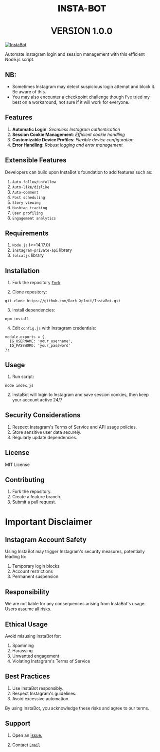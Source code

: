 <h1 align="center"> 𝐈𝐍𝐒𝐓𝐀-𝐁𝐎𝐓 </h1>
<h1 align="center"> 𝖵𝖤𝖱𝖲𝖨𝖮𝖭 1.0.0 </h1>

<a href="https://github.com/Dark-Xploit/InstaBot/"><img src="https://i.ibb.co/jGvmDmt/Screenshot-20241127-043225-Whats-App.jpg" alt="InstaBot" border="0"></a>

Automate Instagram login and session management with this efficient Node.js script.

## NB:
- Sometimes Instagram may detect suspicious login attempt and block it. Be aware of this.
- You may also encounter a checkpoint challenge though I've tried my best on a workaround, not sure if it will work for everyone.

## Features

1. **Automatic Login**: *Seamless Instagram authentication*
2. **Session Cookie Management**: *Efficient cookie handling*
3. **Customizable Device Profiles**: *Flexible device configuration*
4. **Error Handling**: *Robust logging and error management*


## Extensible Features

Developers can build upon InstaBot's foundation to add features such as:

1. `Auto-follow/unfollow`
2. `Auto-like/dislike`
3. `Auto-comment`
4. `Post scheduling`
5. `Story viewing`
6. `Hashtag tracking`
7. `User profiling`
8. `Engagement analytics`



## Requirements 

1. `Node.js` (>=14.17.0)
2. `instagram-private-api` library
3. `lolcatjs` library

## Installation 

1. Fork the repository [`Fork`](https://github.com/Dark-Xploit/InstaBot/fork)
   
2. Clone repository:
```
git clone https://github.com/Dark-Xploit/InstaBot.git
```
3. Install dependencies:
```
npm install
```
4. Edit `config.js` with Instagram credentials:

```
module.exports = {
  IG_USERNAME: 'your_username',
  IG_PASSWORD: 'your_password'
};
```

## Usage

1. Run script:
```
node index.js
```
2. InstaBot will login to Instagram and save session cookies, then keep your account active 24/7

## Security Considerations

1. Respect Instagram's Terms of Service and API usage policies.
2. Store sensitive user data securely.
3. Regularly update dependencies.

## License

MIT License

## Contributing

1. Fork the repository.
2. Create a feature branch.
3. Submit a pull request.

# Important Disclaimer

## Instagram Account Safety

Using InstaBot may trigger Instagram's security measures, potentially leading to:

1. Temporary login blocks
2. Account restrictions
3. Permanent suspension

## Responsibility

We are not liable for any consequences arising from InstaBot's usage. Users assume all risks.

## Ethical Usage

Avoid misusing InstaBot for:

1. Spamming
2. Harassing
3. Unwanted engagement
4. Violating Instagram's Terms of Service

## Best Practices

1. Use InstaBot responsibly.
2. Respect Instagram's guidelines.
3. Avoid excessive automation.

By using InstaBot, you acknowledge these risks and agree to our terms.

## Support

1. Open an <a href="https://github.com/Dark-Xploit/InstaBot/issues">issue.</a></p>
2. Contact [`Email`](phantomtylor@gmail.com)
